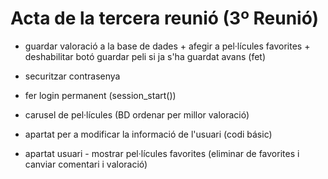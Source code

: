 # Acta de la tercera reunió (3º Reunió)

- guardar valoració a la base de dades + afegir a pel·lícules favorites + deshabilitar botó guardar peli si ja s'ha guardat avans (fet)

- securitzar contrasenya

- fer login permanent (session_start())

- carusel de pel·lícules (BD ordenar per millor valoració)

- apartat per a modificar la informació de l'usuari (codi básic)

- apartat usuari - mostrar pel·lícules favorites (eliminar de favorites i canviar comentari i valoració)

